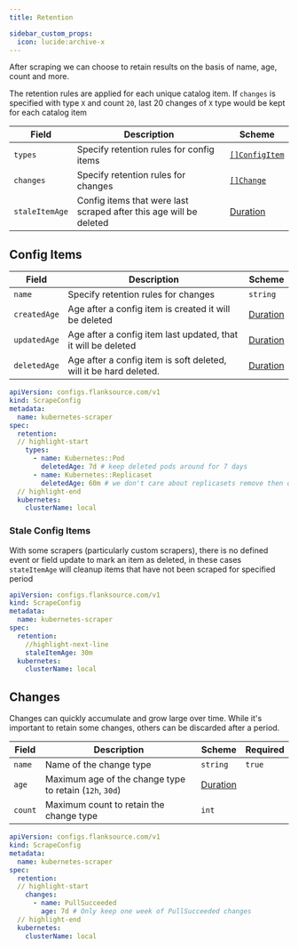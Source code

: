 ```yaml
---
title: Retention

sidebar_custom_props:
  icon: lucide:archive-x
---
```


After scraping we can choose to retain results on the basis of name, age, count and more.

The retention rules are applied for each unique catalog item. If `changes` is specified with type `X` and count `20`, last 20 changes of `X` type would be kept for each catalog item

| Field          | Description                                                        | Scheme                                |
| -------------- | ------------------------------------------------------------------ | ------------------------------------- |
| `types`        | Specify retention rules for config items                           | [`[]ConfigItem`](#config-items)       |
| `changes`      | Specify retention rules for changes                                | [`[]Change`](#changes)                |
| `staleItemAge` | Config items that were last scraped after this age will be deleted | [Duration](/reference/types#duration) |

## Config Items

| Field        | Description                                                       | Scheme                                |
| ------------ | ----------------------------------------------------------------- | ------------------------------------- |
| `name`       | Specify retention rules for changes                               | `string`                              |
| `createdAge` | Age after a config item is created it will be deleted             | [Duration](/reference/types#duration) |
| `updatedAge` | Age after a config item last updated, that it will be deleted     | [Duration](/reference/types#duration) |
| `deletedAge` | Age after a config item is soft deleted, will it be hard deleted. | [Duration](/reference/types#duration) |

```yaml title="kubernetes-scraper.yaml"
apiVersion: configs.flanksource.com/v1
kind: ScrapeConfig
metadata:
  name: kubernetes-scraper
spec:
  retention:
  // highlight-start
    types:
      - name: Kubernetes::Pod
        deletedAge: 7d # keep deleted pods around for 7 days
      - name: Kubernetes::Replicaset
        deletedAge: 60m # we don't care about replicasets remove then quickly
  // highlight-end
  kubernetes:
    clusterName: local
```

### Stale Config Items

With some scrapers (particularly custom scrapers), there is no defined event or field update to mark an item as deleted, in these cases `stateItemAge` will cleanup items that have not been scraped for specified period

```yaml title="kubernetes-scraper.yaml"
apiVersion: configs.flanksource.com/v1
kind: ScrapeConfig
metadata:
  name: kubernetes-scraper
spec:
  retention:
  	//highlight-next-line
    staleItemAge: 30m
  kubernetes:
    clusterName: local
```

## Changes

Changes can quickly accumulate and grow large over time. While it's important to retain some changes, others can be discarded after a period.

| Field   | Description                                             | Scheme                                | Required |
| ------- | ------------------------------------------------------- | ------------------------------------- | -------- |
| `name`  | Name of the change type                                 | `string`                              | `true`   |
| `age`   | Maximum age of the change type to retain (`12h`, `30d`) | [Duration](/reference/types#duration) |          |
| `count` | Maximum count to retain the change type                 | `int`                                 |          |

```yaml title="kubernetes-scraper.yaml"
apiVersion: configs.flanksource.com/v1
kind: ScrapeConfig
metadata:
  name: kubernetes-scraper
spec:
  retention:
  // highlight-start
    changes:
      - name: PullSucceeded
        age: 7d # Only keep one week of PullSucceeded changes
  // highlight-end
  kubernetes:
    clusterName: local
```
